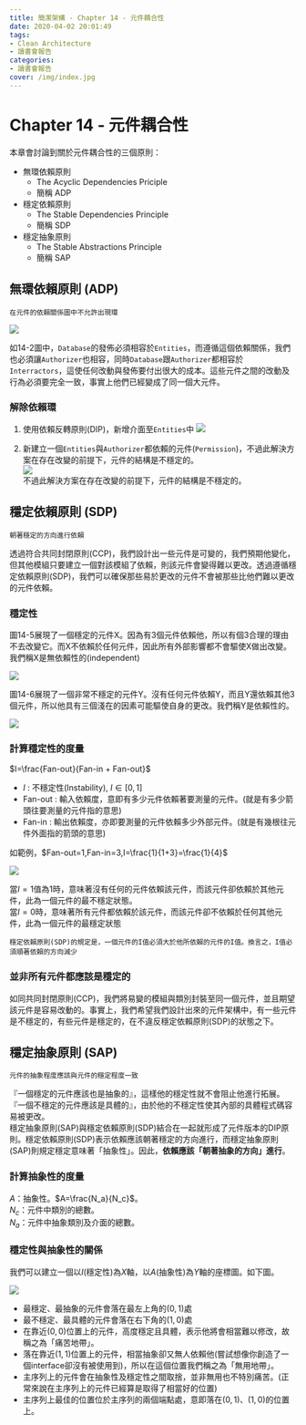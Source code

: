 ```yaml
---
title: 簡潔架構 - Chapter 14 - 元件耦合性
date: 2020-04-02 20:01:49
tags:
- Clean Architecture
- 讀書會報告
categories: 
- 讀書會報告
cover: /img/index.jpg
---
```

# Chapter 14 - 元件耦合性

本章會討論到關於元件耦合性的三個原則：

- 無環依賴原則
  - The Acyclic Dependencies Priciple
  - 簡稱 ADP
- 穩定依賴原則
  -  The Stable Dependencies Principle
  - 簡稱 SDP
- 穩定抽象原則
  - The Stable Abstractions Principle
  - 簡稱 SAP

## 無環依賴原則 (ADP)

    在元件的依賴關係圖中不允許出現環

![](14-2.png)

如14-2圖中，`Database`的發佈必須相容於`Entities`，而遵循這個依賴關係，我們也必須讓`Authorizer`也相容，同時`Database`跟`Authorizer`都相容於`Interractors`，這使任何改動與發佈要付出很大的成本。這些元件之間的改動及行為必須要完全一致，事實上他們已經變成了同一個大元件。

### 解除依賴環

1. 使用依賴反轉原則(DIP)，新增介面至`Entities`中
![](14-3.png)

2. 新建立一個`Entities`與`Authorizer`都依賴的元件(`Permission`)，不過此解決方案在存在改變的前提下，元件的結構是不穩定的。<br />
   ![](14-4.png)<br />
   不過此解決方案在存在改變的前提下，元件的結構是不穩定的。

## 穩定依賴原則 (SDP)

    朝著穩定的方向進行依賴

透過符合共同封閉原則(CCP)，我們設計出一些元件是可變的，我們預期他變化，但其他模組只要建立一個對該模組了依賴，則該元件會變得難以更改。透過遵循穩定依賴原則(SDP)，我們可以確保那些易於更改的元件不會被那些比他們難以更改的元件依賴。

### 穩定性

圖14-5展現了一個穩定的元件X。因為有3個元件依賴他，所以有個3合理的理由不去改變它。而X不依賴於任何元件，因此所有外部影響都不會驅使X做出改變。我們稱X是無依賴性的(independent)<br/>

![](14-5.png)<br/>

圖14-6展現了一個非常不穩定的元件Y。沒有任何元件依賴Y，而且Y還依賴其他3個元件，所以他具有三個淺在的因素可能驅使自身的更改。我們稱Y是依賴性的。<br/>

![](14-6.png)<br/>

### 計算穩定性的度量

$I=\frac{Fan-out}{Fan-in + Fan-out}$ <br/>

- $I$ : 不穩定性(Instability), $I\in[0,1]$
- Fan-out : 輸入依賴度，意即有多少元件依賴著要測量的元件。(就是有多少箭頭往要測量的元件指的意思)
- Fan-in : 輸出依賴度，亦即要測量的元件依賴多少外部元件。(就是有幾根往元件外面指的箭頭的意思)
  
如範例，$Fan-out=1,Fan-in=3,I=\frac{1}{1+3}=\frac{1}{4}$ <br/>

![](14-7.png) <br/>

當$I=1$值為1時，意味著沒有任何的元件依賴該元件，而該元件卻依賴於其他元件，此為一個元件的最不穩定狀態。<br/>
當$I=0$時，意味著所有元件都依賴於該元件，而該元件卻不依賴於任何其他元件，此為一個元件的最穩定狀態<br/>

    穩定依賴原則(SDP)的規定是，一個元件的I值必須大於他所依賴的元件的I值。換言之，I值必須順著依賴的方向減少

### 並非所有元件都應該是穩定的

如同共同封閉原則(CCP)，我們將易變的模組與類別封裝至同一個元件，並且期望該元件是容易改動的。事實上，我們希望我們設計出來的元件架構中，有一些元件是不穩定的，有些元件是穩定的，在不違反穩定依賴原則(SDP)的狀態之下。

## 穩定抽象原則 (SAP)

    元件的抽象程度應該與元件的穩定程度一致

『一個穩定的元件應該也是抽象的』，這樣他的穩定性就不會阻止他進行拓展。<br/>
『一個不穩定的元件應該是具體的』，由於他的不穩定性使其內部的具體程式碼容易被更改。<br/>
穩定抽象原則(SAP)與穩定依賴原則(SDP)結合在一起就形成了元件版本的DIP原則。穩定依賴原則(SDP)表示依賴應該朝著穩定的方向進行，而穩定抽象原則(SAP)則規定穩定意味著「抽象性」。因此，**依賴應該「朝著抽象的方向」進行**。

### 計算抽象性的度量

$A$：抽象性。$A=\frac{N_a}{N_c}$。<br/>
$N_c$：元件中類別的總數。<br/>
$N_a$：元件中抽象類別及介面的總數。<br/>

### 穩定性與抽象性的關係

我們可以建立一個以$I$(穩定性)為$X$軸，以$A$(抽象性)為$Y$軸的座標圖。如下圖。

![](resource/14-13.png)<br/>

* 最穩定、最抽象的元件會落在最左上角的$(0,1)$處
* 最不穩定、最具體的元件會落在右下角的$(1,0)$處
* 在靠近$(0,0)$位置上的元件，高度穩定且具體，表示他將會相當難以修改，故稱之為「痛苦地帶」。
* 落在靠近$(1,1)$位置上的元件，相當抽象卻又無人依賴他(嘗試想像你創造了一個interface卻沒有被使用到)，所以在這個位置我們稱之為「無用地帶」。
* 主序列上的元件會在抽象性及穩定性之間取捨，並非無用也不特別痛苦。(正常來說在主序列上的元件已經算是取得了相當好的位置)
* 主序列上最佳的位置位於主序列的兩個端點處，意即落在$(0,1)$、$(1,0)$的位置上。